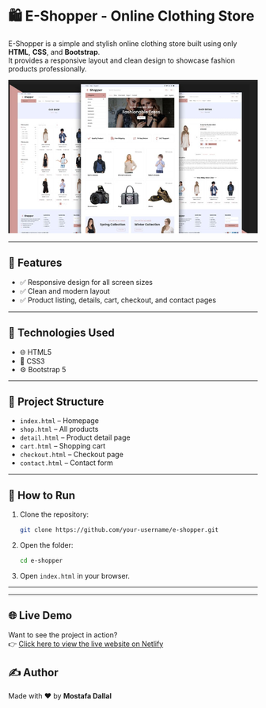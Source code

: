 # 🛍️ E-Shopper - Online Clothing Store

E-Shopper is a simple and stylish online clothing store built using only **HTML**, **CSS**, and **Bootstrap**.  
It provides a responsive layout and clean design to showcase fashion products professionally.

![E-Shopper Screenshot](./screenshot/eshoper.png)

---

## 📌 Features

- ✅ Responsive design for all screen sizes
- ✅ Clean and modern layout
- ✅ Product listing, details, cart, checkout, and contact pages

---

## 🧰 Technologies Used

- 🌐 HTML5  
- 🎨 CSS3  
- ⚙️ Bootstrap 5

---

## 📁 Project Structure

- `index.html` – Homepage  
- `shop.html` – All products  
- `detail.html` – Product detail page  
- `cart.html` – Shopping cart  
- `checkout.html` – Checkout page  
- `contact.html` – Contact form

---

## 🚀 How to Run

1. Clone the repository:
   ```bash
   git clone https://github.com/your-username/e-shopper.git
   ```
2. Open the folder:
   ```bash
   cd e-shopper
   ```
3. Open `index.html` in your browser.

---
---

## 🌐 Live Demo

Want to see the project in action?  
👉 [Click here to view the live website on Netlify](https://teal-bublanina-b34f3a.netlify.app/)



 
## ✍️ Author

Made with ❤️ by **Mostafa Dallal**


